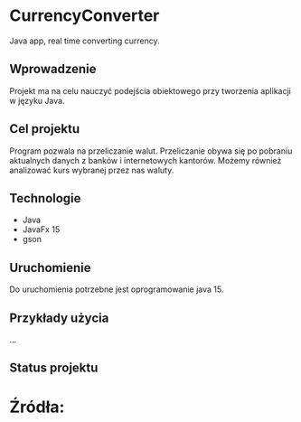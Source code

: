 # CurrencyConverter
Java app, real time converting currency.


## Wprowadzenie

Projekt ma na celu nauczyć podejścia obiektowego przy tworzenia aplikacji w języku Java.

## Cel projektu
Program pozwala na przeliczanie walut. Przeliczanie obywa się po pobraniu aktualnych danych z banków i internetowych kantorów. Możemy również analizować kurs wybranej przez nas waluty.

## Technologie
* Java
* JavaFx 15
* gson

## Uruchomienie
Do uruchomienia potrzebne jest oprogramowanie java 15.

## Przykłady użycia
...

## Status projektu

# Źródła:

